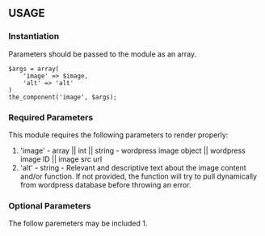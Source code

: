 ## USAGE
### Instantiation
Parameters should be passed to the module as an array.
```
$args = array(
    'image' => $image,
    'alt' => 'alt'
)
the_component('image', $args);
```

### Required Parameters
This module requires the following parameters to render properly:
1. 'image' - array || int || string - wordpress image object || wordpress image ID || image src url
1. 'alt' - string - Relevant and descriptive text about the image content and/or function. If not provided, the function will try to pull dynamically from wordpress database before throwing an error.

### Optional Parameters
The follow paremeters may be included
1.
